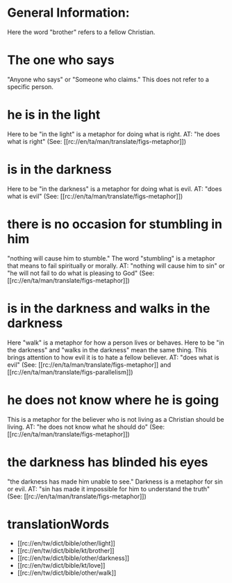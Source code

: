 # General Information:

Here the word "brother" refers to a fellow Christian.

# The one who says

"Anyone who says" or "Someone who claims." This does not refer to a specific person.

# he is in the light

Here to be "in the light" is a metaphor for doing what is right. AT: "he does what is right" (See: [[rc://en/ta/man/translate/figs-metaphor]])

# is in the darkness

Here to be "in the darkness" is a metaphor for doing what is evil. AT: "does what is evil" (See: [[rc://en/ta/man/translate/figs-metaphor]])

# there is no occasion for stumbling in him

"nothing will cause him to stumble." The word "stumbling" is a metaphor that means to fail spiritually or morally. AT: "nothing will cause him to sin" or "he will not fail to do what is pleasing to God" (See: [[rc://en/ta/man/translate/figs-metaphor]])

# is in the darkness and walks in the darkness

Here "walk" is a metaphor for how a person lives or behaves. Here to be "in the darkness" and "walks in the darkness" mean the same thing. This brings attention to how evil it is to hate a fellow believer. AT: "does what is evil" (See: [[rc://en/ta/man/translate/figs-metaphor]] and [[rc://en/ta/man/translate/figs-parallelism]])

# he does not know where he is going

This is a metaphor for the believer who is not living as a Christian should be living. AT: "he does not know what he should do" (See: [[rc://en/ta/man/translate/figs-metaphor]])

# the darkness has blinded his eyes

"the darkness has made him unable to see." Darkness is a metaphor for sin or evil. AT: "sin has made it impossible for him to understand the truth" (See: [[rc://en/ta/man/translate/figs-metaphor]])

# translationWords

* [[rc://en/tw/dict/bible/other/light]]
* [[rc://en/tw/dict/bible/kt/brother]]
* [[rc://en/tw/dict/bible/other/darkness]]
* [[rc://en/tw/dict/bible/kt/love]]
* [[rc://en/tw/dict/bible/other/walk]]